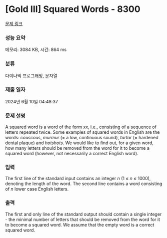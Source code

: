 # [Gold III] Squared Words - 8300 

[문제 링크](https://www.acmicpc.net/problem/8300) 

### 성능 요약

메모리: 3084 KB, 시간: 864 ms

### 분류

다이나믹 프로그래밍, 문자열

### 제출 일자

2024년 6월 10일 04:48:37

### 문제 설명

<p>A squared word is a word of the form <em>xx</em>, i.e., consisting of a sequence of letters repeated twice. Some examples of squared words in English are the words: <i>couscous</i>, <i>murmur</i> (= a low, continuous sound), <i>tartar</i> (= hardened dental plaque) and <i>hotshots</i>. We would like to find out, for a given word, how many letters should be removed from the word for it to become a squared word (however, not necessarily a correct English word).</p>

### 입력 

 <p>The first line of the standard input contains an integer <em>n</em> (1 ≤ <em>n</em> ≤ 1000), denoting the length of the word. The second line contains a word consisting of <em>n</em> lower case English letters.</p>

### 출력 

 <p>The first and only line of the standard output should contain a single integer - the minimal number of letters that should be removed from the word for it to become a squared word. We assume that the empty word is a correct squared word.</p>

